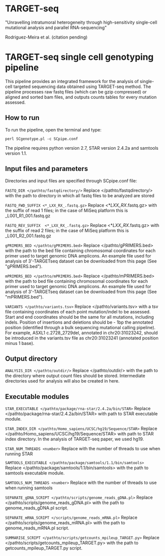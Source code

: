 # TARGET-seq

"Unravelling intratumoral heterogeneity through high-sensitivity single-cell mutational analysis and parallel RNA-sequencing"

Rodriguez-Meira et al. (citation pending)

# TARGET-seq single cell genotyping pipeline

This pipeline provides an integrated framework for the analysis of single-cell targeted sequencing data obtained using TARGET-seq method. The pipeline processes raw fastq files (which can be gzip compressed) or aligned and sorted bam files, and outputs counts tables for every mutation assessed. 

## How to run 

To run the pipeline, open the terminal and type:
```
perl SCgenotype.pl -c SCpipe.conf
```

The pipeline requires python version 2.7, STAR version 2.4.2a and samtools version 1.1.

## Input files and parameters

Directories and input files are specified through SCpipe.conf file:

```FASTQ_DIR </pathto/fastqdirectory/>```
Replace </pathto/fastqdirectory/> with the path to directory in which all fastq files to be analyzed are stored

```FASTQ_FWD_SUFFIX <*_LXX_RX_.fastq.gz>``` 
Replace <*_LXX_RX_.fastq.gz> with the suffix of read 1 files; in the case of MiSeq platform this is _L001_R1_001.fastq.gz

```FASTQ_REV_SUFFIX  <*_LXX_RX_.fastq.gz>``` 
Replace <*_LXX_RX_.fastq.gz> with the suffix of read 2 files; in the case of MiSeq platform this is _L001_R2_001.fastq.gz

```gPRIMERS_BED </pathto/gPRIMERS.bed>``` 
Replace </pathto/gPRIMERS.bed> with the path to the bed file containing chromosomal coordinates for each primer used to target genomic DNA amplicons. An example file used for analysis of 3'-TARGETseq dataset can be downloaded from this page (See "gPRIMERS.bed").

```mPRIMERS_BED </pathto/mPRIMERS.bed>``` 
Replace </pathto/mPRIMERS.bed> with the path to bed file containing chromosomal coordinates for each primer used to target genomic DNA amplicons. An example file used for analysis of 3'-TARGETseq dataset can be downloaded from this page (See "mPRIMERS.bed").

```VARIANTS </pathto/variants.tsv>``` 
Replace </pathto/variants.tsv> with a tsv file containing coordinates of each point mutation/indel to be assessed. Start and end coordinates should be the same for all mutations, including indels. Position of insertions and deletions should be - 1bp the annotated position (identified through a bulk sequencing mutational calling pipeline). For example, ASXL1 c.2728_2729del, annotated in chr20:31023242, should be introduced in the variants.tsv file as chr20:31023241 (annotated position minus 1 base).

## Output directory 
```ANALYSIS_DIR </pathto/outdir/>``` 
Replace </pathto/outdir/> with the path to the directory where output count files should be stored. Intermediate directories used for analysis will also be created in here.

## Executable modules

```STAR_EXECUTABLE </pathto/package/rna-star/2.4.2a/bin/STAR>``` 
Replace </pathto/package/rna-star/2.4.2a/bin/STAR> with path to STAR executable module.

```STAR_INDEX_DIR </pathto/Homo_sapiens/UCSC/hg19/Sequence/STAR>``` Replace </pathto/Homo_sapiens/UCSC/hg19/Sequence/STAR> with path to STAR index directory. In the analysis of TARGET-seq paper, we used hg19.

```STAR_NUM_THREADS <number>``` 
Replace <number> with the number of threads to use when running STAR

```SAMTOOLS_EXECUTABLE </pathto/package/samtools/1.1/bin/samtools>``` 
Replace </pathto/package/samtools/1.1/bin/samtools> with the path to samtools executable module. 

```SAMTOOLS_NUM_THREADS <number>``` 
Replace <number> with the number of threads to use when running samtools

```SEPARATE_gDNA_SCRIPT </pathto/scripts/genome_reads_gDNA.pl>``` 
Replace </pathto/scripts/genome_reads_gDNA.pl> with the path to genome_reads_gDNA.pl script.

```SEPARATE_mRNA_SCRIPT </scripts/genome_reads_mRNA.pl>```
Replace </pathto/scripts/genome_reads_mRNA.pl> with the path to genome_reads_mRNA.pl script.

```SUMMARISE_SCRIPT </pathto/scripts/getcounts_mpileup_TARGET.py>```
Replace </pathto/scripts/getcounts_mpileup_TARGET.py> with the path to getcounts_mpileup_TARGET.py script.
